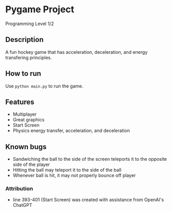 # Pygame Project

Programming Level 1/2

## Description

A fun hockey game that has acceleration, deceleration, and energy transfering principles.

## How to run

Use `python main.py` to run the game.

## Features

- Multiplayer
- Great graphics
- Start Screen
- Physics energy transfer, acceleration, and deceleration

## Known bugs

- Sandwiching the ball to the side of the screen teleports it to the opposite side of the player
- Hitting the ball may teleport it to the side of the ball
- Whenever ball is hit, it may not properly bounce off player

### Attribution

- line 393-401 (Start Screen) was created with assistance from OpenAI's ChatGPT
